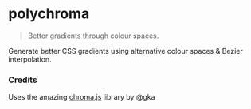 # polychroma
> Better gradients through colour spaces.

Generate better CSS gradients using alternative colour spaces & Bezier interpolation.

### Credits
Uses the amazing [chroma.js] library by @gka


[chroma.js]: http://gka.github.io/chroma.js/
